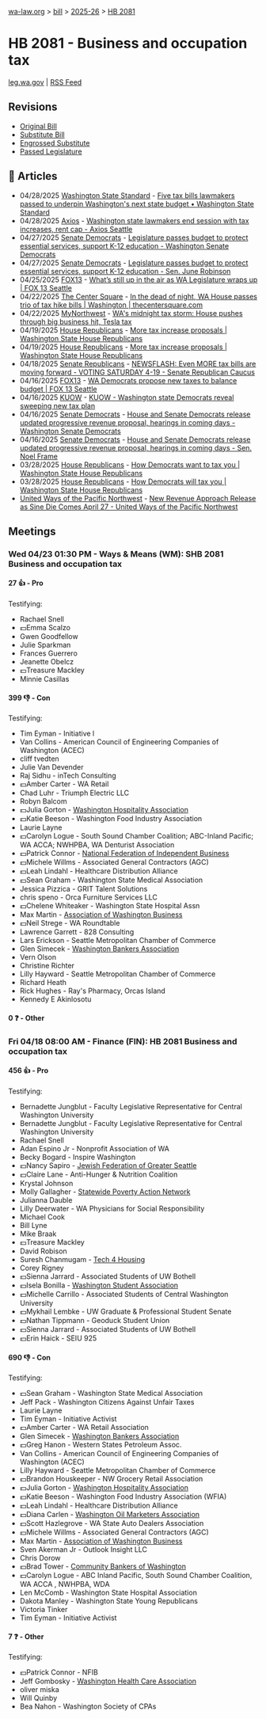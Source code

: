 [wa-law.org](/) > [bill](/bill/) > [2025-26](/bill/2025-26/) > [HB 2081](/bill/2025-26/hb/2081/)

# HB 2081 - Business and occupation tax
[leg.wa.gov](https://app.leg.wa.gov/billsummary?BillNumber=2081&Year=2025&Initiative=false) | [RSS Feed](./rss.xml)

## Revisions
* [Original Bill](1/)
* [Substitute Bill](S/)
* [Engrossed Substitute](S.E/)
* [Passed Legislature](S.PL/)

## 📰 Articles
* 04/28/2025 [Washington State Standard](/org/washington_state_standard/) - [Five tax bills lawmakers passed to underpin Washington's next state budget • Washington State Standard](https://washingtonstatestandard.com/2025/04/28/five-tax-bills-lawmakers-passed-to-underpin-washingtons-next-state-budget/#:~:text=House%20Bill%202081)
* 04/28/2025 [Axios](/org/axios/) - [Washington state lawmakers end session with tax increases, rent cap - Axios Seattle](https://www.axios.com/local/seattle/2025/04/28/washington-legislature-tax-increases-rent-cap#:~:text=on%20some%20businesses)
* 04/27/2025 [Senate Democrats](/org/senate_democrats/) - [Legislature passes budget to protect essential services, support K-12 education - Washington Senate Democrats](https://senatedemocrats.wa.gov/blog/2025/04/27/legislature-passes-budget-to-protect-essential-services-support-k-12-education/#:~:text=HB%202081)
* 04/27/2025 [Senate Democrats](/org/senate_democrats/) - [Legislature passes budget to protect essential services, support K-12 education - Sen. June Robinson](https://senatedemocrats.wa.gov/robinson/2025/04/27/legislature-passes-budget-to-protect-essential-services-support-k-12-education/#:~:text=HB%202081)
* 04/25/2025 [FOX13](/org/fox13/) - [What’s still up in the air as WA Legislature wraps up | FOX 13 Seattle](https://www.fox13seattle.com/news/wa-legislature-wraps-up#:~:text=business%20taxes)
* 04/22/2025 [The Center Square](/org/the_center_square/) - [In the dead of night, WA House passes trio of tax hike bills | Washington | thecentersquare.com](https://www.thecentersquare.com/washington/article_a3a47717-2e5f-444c-8864-bdb5bfedbc19.html#:~:text=Engrossed%20Substitute%20House%20Bill%202081)
* 04/22/2025 [MyNorthwest](/org/mynorthwest/) - [WA's midnight tax storm: House pushes through big business hit, Tesla tax](https://mynorthwest.com/mynorthwest-politics/big-business-tesla-tax/4078830#:~:text=ESHB%202081)
* 04/19/2025 [House Republicans](/org/house_republicans/) - [More tax increase proposals | Washington State House Republicans](http://houserepublicans.wa.gov/current/more-tax-increase-proposals/#:~:text=House%20Bill%202081)
* 04/19/2025 [House Republicans](/org/house_republicans/) - [More tax increase proposals | Washington State House Republicans](https://houserepublicans.wa.gov/current/more-tax-increase-proposals/#:~:text=House%20Bill%202081)
* 04/18/2025 [Senate Republicans](/org/senate_republicans/) - [NEWSFLASH: Even MORE tax bills are moving forward - VOTING SATURDAY 4-19 - Senate Republican Caucus](https://src.wastateleg.org/blog/newsflash-even-tax-bills-moving-forward-voting-tomorrow/#:~:text=HB%202081:)
* 04/16/2025 [FOX13](/org/fox13/) - [WA Democrats propose new taxes to balance budget | FOX 13 Seattle](https://www.fox13seattle.com/news/wa-democrats-propose-new-taxes#:~:text=companion%20legislation)
* 04/16/2025 [KUOW](/org/kuow/) - [KUOW - Washington state Democrats reveal sweeping new tax plan](https://www.kuow.org/stories/democrats-in-washington-legislature-reveal-sweeping-new-tax-plan#:~:text=increase%20in%20a%20surcharge)
* 04/16/2025 [Senate Democrats](/org/senate_democrats/) - [House and Senate Democrats release updated progressive revenue proposal, hearings in coming days - Washington Senate Democrats](https://senatedemocrats.wa.gov/blog/2025/04/15/house-and-senate-democrats-release-updated-progressive-revenue-proposal-hearings-in-coming-days/#:~:text=House%20Bill%202081)
* 04/16/2025 [Senate Democrats](/org/senate_democrats/) - [House and Senate Democrats release updated progressive revenue proposal, hearings in coming days - Sen. Noel Frame](https://senatedemocrats.wa.gov/frame/2025/04/15/house-and-senate-democrats-release-updated-progressive-revenue-proposal-hearings-in-coming-days/#:~:text=House%20Bill%202081)
* 03/28/2025 [House Republicans](/org/house_republicans/) - [How Democrats want to tax you | Washington State House Republicans](http://houserepublicans.wa.gov/how-democrats-want-to-tax-you/#:~:text=House%20Bill%202081)
* 03/28/2025 [House Republicans](/org/house_republicans/) - [How Democrats will tax you | Washington State House Republicans](https://houserepublicans.wa.gov/how-democrats-will-tax-you/#:~:text=House%20Bill%202081%20|%20Business%20tax%20increases)
* [United Ways of the Pacific Northwest](/org/united_ways_of_the_pacific_northwest/) - [New Revenue Approach Release as Sine Die Comes April 27 - United Ways of the Pacific Northwest](https://www.uwpnw.org/legupdate04212025#:~:text=HB%202081)

## Meetings
### Wed 04/23 01:30 PM - Ways & Means (WM): SHB 2081 Business and occupation tax
#### 27 👍 - Pro
Testifying:
* Rachael Snell
* 💵Emma Scalzo
* Gwen Goodfellow
* Julie Sparkman
* Frances Guerrero
* Jeanette Obelcz
* 💵Treasure Mackley
* Minnie Casillas

#### 399 👎 - Con
Testifying:
* Tim Eyman - Initiative l
* Van Collins - American Council of Engineering Companies of Washington (ACEC)
* cliff tvedten
* Julie Van Devender
* Raj Sidhu - inTech Consulting
* 💵Amber Carter - WA Retail
* Chad Luhr - Triumph Electric LLC
* Robyn Balcom
* 💵Julia Gorton - [Washington Hospitality Association](/org/washington_hospitality_association/)
* 💵Katie Beeson - Washington Food Industry Association
* Laurie Layne
* 💵Carolyn Logue - South Sound Chamber Coalition; ABC-Inland Pacific; WA ACCA; NWHPBA,  WA Denturist Association
* 💵Patrick Connor - [National Federation of Independent Business](/org/national_federation_of_independent_business/)
* 💵Michele Willms - Associated General Contractors (AGC)
* 💵Leah Lindahl - Healthcare Distribution Alliance
* 💵Sean Graham - Washington State Medical Association
* Jessica Pizzica - GRIT Talent Solutions
* chris speno - Orca Furniture Services LLC
* 💵Chelene Whiteaker - Washington State Hospital Assn
* Max Martin - [Association of Washington Business](/org/association_of_washington_business/)
* 💵Neil Strege - WA Roundtable
* Lawrence Garrett - 828 Consulting
* Lars Erickson - Seattle Metropolitan Chamber of Commerce
* Glen Simecek - [Washington Bankers Association](/org/washington_bankers_association/)
* Vern Olson
* Christine Richter
* Lilly Hayward - Seattle Metropolitan Chamber of Commerce
* Richard Heath
* Rick Hughes - Ray's Pharmacy, Orcas Island
* Kennedy E Akinlosotu

#### 0 ❓ - Other

### Fri 04/18 08:00 AM - Finance (FIN): HB 2081 Business and occupation tax
#### 456 👍 - Pro
Testifying:
* Bernadette Jungblut - Faculty Legislative Representative for Central Washington University
* Bernadette Jungblut - Faculty Legislative Representative for Central Washington University
* Rachael Snell
* Adan Espino Jr - Nonprofit Association of WA
* Becky Bogard - Inspire Washington
* 💵Nancy Sapiro - [Jewish Federation of Greater Seattle](/org/jewish_federation_of_greater_seattle/)
* 💵Claire Lane - Anti-Hunger & Nutrition Coalition
* Krystal Johnson
* Molly Gallagher - [Statewide Poverty Action Network](/org/statewide_poverty_action_network/)
* Julianna Dauble
* Lilly Deerwater - WA Physicians for Social Responsibility
* Michael Cook
* Bill Lyne
* Mike Braak
* 💵Treasure Mackley
* David Robison
* Suresh Chanmugam - [Tech 4 Housing](/org/tech_4_housing/)
* Corey Rigney
* 💵Sienna Jarrard - Associated Students of UW Bothell
* 💵Isela Bonilla - [Washington Student Association](/org/washington_student_association/)
* 💵Michelle Carrillo - Associated Students of Central Washington University
* 💵Mykhail Lembke - UW Graduate & Professional Student Senate
* 💵Nathan Tippmann - Geoduck Student Union
* 💵Sienna Jarrard - Associated Students of UW Bothell
* 💵Erin Haick - SEIU 925

#### 690 👎 - Con
Testifying:
* 💵Sean Graham - Washington State Medical Association
* Jeff Pack - Washington Citizens Against Unfair Taxes
* Laurie Layne
* Tim Eyman - Initiative Activist
* 💵Amber Carter - WA Retail Association
* Glen Simecek - [Washington Bankers Association](/org/washington_bankers_association/)
* 💵Greg Hanon - Western States Petroleum Assoc.
* Van Collins - American Council of Engineering Companies of Washington (ACEC)
* Lilly Hayward - Seattle Metropolitan Chamber of Commerce
* 💵Brandon Houskeeper - NW Grocery Retail Association
* 💵Julia Gorton - [Washington Hospitality Association](/org/washington_hospitality_association/)
* 💵Katie Beeson - Washington Food Industry Association (WFIA)
* 💵Leah Lindahl - Healthcare Distribution Alliance
* 💵Diana Carlen - [Washington Oil Marketers Association](/org/washington_oil_marketers_association/)
* 💵Scott Hazlegrove - WA State Auto Dealers Association
* 💵Michele Willms - Associated General Contractors (AGC)
* Max Martin - [Association of Washington Business](/org/association_of_washington_business/)
* Sven Akerman Jr - Outlook Insight LLC
* Chris Dorow
* 💵Brad Tower - [Community Bankers of Washington](/org/community_bankers_of_washington/)
* 💵Carolyn Logue - ABC Inland Pacific, South Sound Chamber Coalition, WA ACCA , NWHPBA, WDA
* Len McComb - Washington State Hospital Association
* Dakota Manley - Washington State Young Republicans
* Victoria Tinker
* Tim Eyman - Initiative Activist

#### 7 ❓ - Other
Testifying:
* 💵Patrick Connor - NFIB
* Jeff Gombosky - [Washington Health Care Association](/org/washington_health_care_association/)
* oliver miska
* Will Quinby
* Bea Nahon - Washington Society of CPAs
